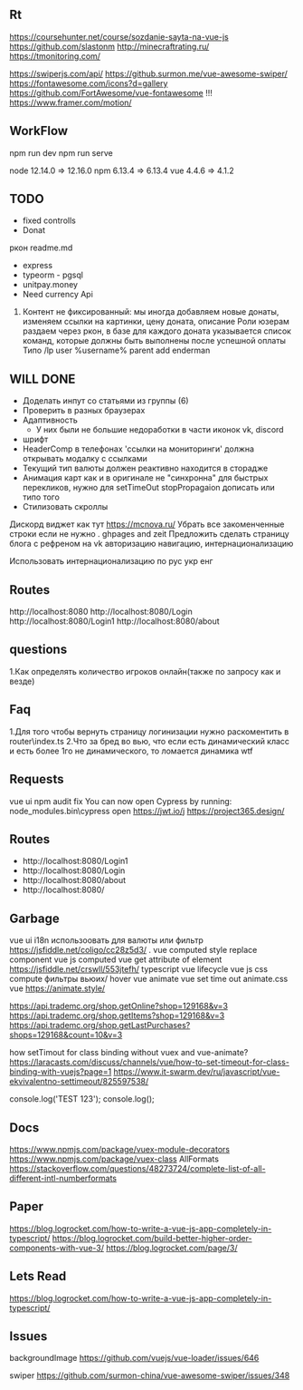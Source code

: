 ## Rt
https://coursehunter.net/course/sozdanie-sayta-na-vue-js
https://github.com/slastonm
http://minecraftrating.ru/
https://tmonitoring.com/

https://swiperjs.com/api/
https://github.surmon.me/vue-awesome-swiper/
https://fontawesome.com/icons?d=gallery
https://github.com/FortAwesome/vue-fontawesome
!!!
https://www.framer.com/motion/

## WorkFlow
npm run dev
npm run serve

node 12.14.0 => 12.16.0
npm 6.13.4 => 6.13.4
vue 4.4.6 => 4.1.2

## TODO

* fixed controlls
* Donat

ркон
readme.md

* express
* typeorm - pgsql
* unitpay.money
* Need currency Api

1) Контент не фиксированный: мы иногда добавляем новые донаты, изменяем ссылки на картинки, цену доната, описание
Роли юзерам раздаем через ркон, в базе для каждого доната указывается список команд, которые должны быть выполнены после успешной оплаты
Типо /lp user %username% parent add enderman

## WILL DONE

* Доделать инпут со статьями из группы (6)
* Проверить в разных браузерах
* Адаптивность
  * У них были не большие недоработки в части иконок vk, discord
* шрифт
* HeaderComp в телефонах 'ссылки на мониторинги' должна открывать модалку с ссылками
* Текущий тип валюты должен реактивно находится в сторадже
* Анимация карт как и в оригинале не "синхронна" для быстрых перекликов, нужно для setTimeOut stopPropagaion дописать или типо того
* Стилизовать скроллы

Дискорд виджет как тут
  https://mcnova.ru/
Убрать все закоменченные строки если не нужно
.
ghpages and zeit
Предложить сделать страницу блога с рефреном на vk
авторизацию
навигацию, интернационализацию

Использовать интернационализацию по рус укр енг

## Routes

http://localhost:8080
http://localhost:8080/Login
http://localhost:8080/Login1
http://localhost:8080/about

## questions
1.Как определять количество игроков онлайн(также по запросу как и везде)

## Faq
1.Для того чтобы вернуть страницу логинизации нужно раскоментить в router\index.ts
2.Что за бред во вью, что если есть динамический класс и есть более 1го не динамического, то ломается динамика wtf

## Requests
vue ui
npm audit fix
You can now open Cypress by running: node_modules\.bin\cypress open
https://jwt.io/j
https://project365.design/

## Routes
* http://localhost:8080/Login1
* http://localhost:8080/Login
* http://localhost:8080/about
* http://localhost:8080/

## Garbage

vue ui
i18n использоовать для валюты или фильтр
https://jsfiddle.net/coligo/cc28z5d3/
.
vue computed style
replace
component vue js computed
vue get attribute of element
https://jsfiddle.net/crswll/553jtefh/
typescript vue lifecycle
vue js css compute
фильтры вьюих/  hover
vue animate
vue set time out
animate.css vue
https://animate.style/

https://api.trademc.org/shop.getOnline?shop=129168&v=3
https://api.trademc.org/shop.getItems?shop=129168&v=3
https://api.trademc.org/shop.getLastPurchases?shops=129168&count=10&v=3

how setTimout for class binding without vuex and vue-animate?
https://laracasts.com/discuss/channels/vue/how-to-set-timeout-for-class-binding-with-vuejs?page=1
https://www.it-swarm.dev/ru/javascript/vue-ekvivalentno-settimeout/825597538/

console.log('TEST 123');
console.log();

## Docs

https://www.npmjs.com/package/vuex-module-decorators
https://www.npmjs.com/package/vuex-class
AllFormats
https://stackoverflow.com/questions/48273724/complete-list-of-all-different-intl-numberformats

## Paper

https://blog.logrocket.com/how-to-write-a-vue-js-app-completely-in-typescript/
https://blog.logrocket.com/build-better-higher-order-components-with-vue-3/
https://blog.logrocket.com/page/3/

## Lets Read

https://blog.logrocket.com/how-to-write-a-vue-js-app-completely-in-typescript/

## Issues

backgroundImage
https://github.com/vuejs/vue-loader/issues/646

swiper
https://github.com/surmon-china/vue-awesome-swiper/issues/348
